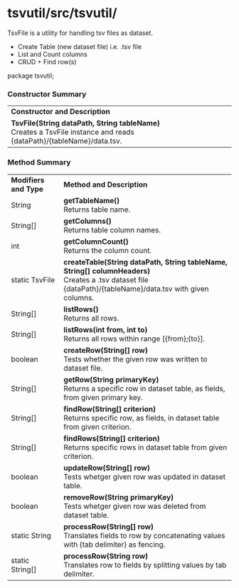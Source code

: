 # tsvutil/src/tsvutil/
TsvFile is a utility for handling tsv files as dataset.
* Create Table (new dataset file) i.e. .tsv file
* List and Count columns
* CRUD + Find row(s)


 package tsvutil;

<h3>Constructor Summary</h3>
<table>
	<tr>
		<td><b>Constructor and Description</b></td>
	</tr>
	<tr>
		<td>
			<b>TsvFile(String dataPath, String tableName)</b><br/>
			Creates a TsvFile instance and reads {dataPath}/{tableName}/data.tsv.
		</td>
	</tr>
</table>

<h3>Method Summary</h3>
 <table>
	<tr>
		<td><b>Modifiers and Type</b></td>
		<td><b>Method and Description</b></td>
	</tr>
	<tr>
		<td>String</td>
		<td>
			<b>getTableName()</b><br/>
			Returns table name.
		</td>
	</tr>
	<tr>
		<td>String[]</td>
		<td>
			<b>getColumns()</b><br/>
			Returns table column names.
		</td>
	</tr>
	<tr>
		<td>int</td>
		<td>
			<b>getColumnCount()</b><br/>
			Returns the column count.
		</td>
	</tr>
	<tr>
		<td>static TsvFile</td>
		<td>
			<b>createTable(String dataPath, String tableName, String[] columnHeaders)</b><br/>
			Creates a .tsv dataset file {dataPath}/{tableName}/data.tsv with given columns.
		</td>
	</tr>
	<tr>
		<td>String[]</td>
		<td>
			<b>listRows()</b><br/>
			Returns all rows.
		</td>
	</tr>
	<tr>
		<td>String[]</td>
		<td>
			<b>listRows(int from, int to)</b><br/>
			Returns all rows within range [{from};{to}].
		</td>
	</tr>
	<tr>
		<td>boolean</td>
		<td>
			<b>createRow(String[] row)</b><br/>
			Tests whether the given row was written to dataset file.
		</td>
	</tr>
	<tr>
		<td>String[]</td>
		<td>
			<b>getRow(String primaryKey)</b><br/>
			Returns a specific row in dataset table, as fields, from given primary key.
		</td>
	</tr>
	<tr>
		<td>String[]</td>
		<td>
			<b>findRow(String[] criterion)</b><br/>
			Returns specific row, as fields, in dataset table from given criterion.
		</td>
	</tr>
	<tr>
		<td>String[]</td>
		<td>
			<b>findRows(String[] criterion)</b><br/>
			Returns specific rows in dataset table from given criterion.
		</td>
	</tr>
	<tr>
		<td>boolean</td>
		<td>
			<b>updateRow(String[] row)</b><br/>
			Tests whetger given row was updated in dataset table.
		</td>
	</tr>
	<tr>
		<td>boolean</td>
		<td>
			<b>removeRow(String primaryKey)</b><br/>
			Tests whetger given row was deleted from dataset table.
		</td>
	</tr>
	<tr>
		<td>static String</td>
		<td>
			<b>processRow(String[] row)</b><br/>
			Translates fields to row by concatenating values with {tab delimiter} as fencing.
		</td>
	</tr>
	<tr>
		<td>static String[]</td>
		<td>
			<b>processRow(String row)</b><br/>
			Translates row to fields by splitting values by tab delimiter.
		</td>
	</tr>
</table>